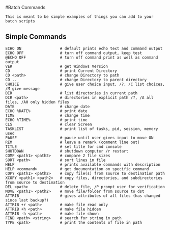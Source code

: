 #Batch Commands

    This is meant to be simple examples of things you can add to your batch scripts
    
## Simple Commands

    ECHO ON                 # default prints echo text and command output
    ECHO OFF                # turn off command output, keep test
    @ECHO OFF               # turn off command print as well as command output
    VER                     # get Windows Version
    CD                      # print Current Directory
    CD <path>               # change Directory to path
    CD ..                   # change Directory to parent directory
    CHOICE                  # give user choice input, /?, /C list choices, /M give message
    DIR                     # list directories in current path
    DIR <path>              # directories in explicit path /?, /A all files, /AH only hidden files
    DATE                    # change date
    ECHO %DATE%             # print date
    TIME                    # change time
    ECHO %TIME%             # print time
    CLS                     # clear Screen
    TASKLIST                # print list of tasks, pid, session, memory used
    PAUSE                   # pause until user gives input to move ON
    REM                     # leave a remark (comment line out)
    TITLE                   # set title for cmd console
    SHUTDOWN                # shutdown computer /r restart
    COMP <path1> <path2>    # compare 2 file sizes
    SORT <path>             # sort lines in file
    HELP                    # prints available commands with description
    HELP <command>          # get documentation on specific command
    COPY <path1> <path2>    # copy file(s) from source to destination path
    XCOPY <path1> <path2>   # copy files, directories, and subdirectories from source to destination
    DEL <path>              # delete file, /P prompt user for verification
    MOVE <path1> <path2>    # move file/folder from source to dst
    ATTRIB                  # gives attributes of all files (has changed since last backup?)
    ATTRIB +r <path>        # make file read only 
    ATTRIB +h <path>        # make file hidden
    ATTRIB -h <path>        # make file shown
    FIND <path> <string>    # search for string in path
    TYPE <path>             # print the contents of file in path
    
